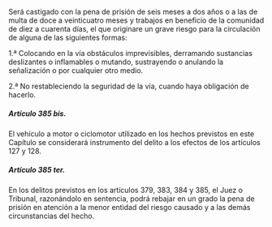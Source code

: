 Será castigado con la pena de prisión de seis meses a dos años o a las de multa de doce a veinticuatro meses y trabajos en beneficio de la comunidad de diez a cuarenta días, el que originare un grave riesgo para la circulación de alguna de las siguientes formas:

1.ª Colocando en la vía obstáculos imprevisibles, derramando sustancias deslizantes o inflamables o mutando, sustrayendo o anulando la señalización o por cualquier otro medio.

2.ª No restableciendo la seguridad de la vía, cuando haya obligación de hacerlo.

##### Artículo 385 bis.

El vehículo a motor o ciclomotor utilizado en los hechos previstos en este Capítulo se considerará instrumento del delito a los efectos de los artículos 127 y 128.

##### Artículo 385 ter.

En los delitos previstos en los artículos 379, 383, 384 y 385, el Juez o Tribunal, razonándolo en sentencia, podrá rebajar en un grado la pena de prisión en atención a la menor entidad del riesgo causado y a las demás circunstancias del hecho.
